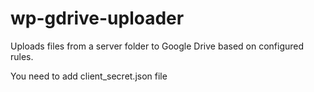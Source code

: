 # wp-gdrive-uploader

Uploads files from a server folder to Google Drive based on configured rules.

You need to add client_secret.json file